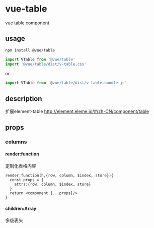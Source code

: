 # vue-table
vue table component
## usage
```bash
npm install @vue/table
```
```js
import VTable from '@vue/table'
import '@vue/table/dist/v-table.css'
```

or
```js
import VTable from '@vue/table/dist/v-table.bundle.js'
```
## description
扩展element-table
<http://element.eleme.io/#/zh-CN/component/table>

## props
### columns
#### render:function
定制化表格内容

    render:function(h,{row, column, $index, store}){
      const props = {
        attrs:{row, column, $index, store}
      }
      return <component {...props}/>
    }

#### children:Array
多级表头

